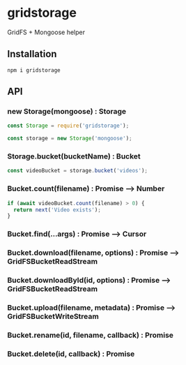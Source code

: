 # gridstorage
GridFS + Mongoose helper

## Installation
```
npm i gridstorage
```

## API
### new Storage(mongoose) : Storage
```js
const Storage = require('gridstorage');

const storage = new Storage('mongoose');
```

### Storage.bucket(bucketName) : Bucket
```js
const videoBucket = storage.bucket('videos');
```

### Bucket.count(filename) : Promise –> Number
```js
if (await videoBucket.count(filename) > 0) {
  return next('Video exists');
}
```

### Bucket.find(...args) : Promise –> Cursor

### Bucket.download(filename, options) : Promise –> GridFSBucketReadStream

### Bucket.downloadById(id, options) : Promise –> GridFSBucketReadStream

### Bucket.upload(filename, metadata) : Promise –> GridFSBucketWriteStream

### Bucket.rename(id, filename, callback) : Promise

### Bucket.delete(id, callback) : Promise
